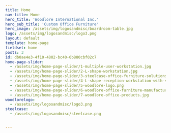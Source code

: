 ```yaml
---
title: Home
nav-title: Home
hero_title: 'Woodlore International Inc.'
hero_sub_title: 'Custom Office Furniture'
hero_image: /assets/img/logosandmisc/boardroom-table.jpg
logo: /assets/img/logosandmisc/logo3.png
layout: default
template: home-page
fieldset: home
posts: 3
id: db0ae4e3-4f10-4802-bc40-0b880cbf02c7
home-page-slider:
  - /assets/img/home-page-slider/1-multiple-user-workstation.jpg
  - /assets/img/home-page-slider/2-L-shape-workstation.jpg
  - /assets/img/home-page-slider/3-steelcase-office-furniture-solutions.jpg
  - /assets/img/home-page-slider/4-L-shape-reception-workstation-with-storage-cabinets.jpg
  - /assets/img/home-page-slider/5-woodlore-logo.png
  - /assets/img/home-page-slider/6-woodlore-office-furniture-manufacturing.jpg
  - /assets/img/home-page-slider/7-woodlore-office-products.jpg
woodlorelogo:
  - /assets/img/logosandmisc/logo3.png
steelcase:
  - /assets/img/logosandmisc/steelcase.png


---
```

